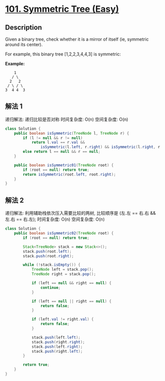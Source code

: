 # [101. Symmetric Tree (Easy)](https://leetcode.com/problems/symmetric-tree/)

## Description

Given a binary tree, check whether it is a mirror of itself (ie, symmetric around its center).

For example, this binary tree [1,2,2,3,4,4,3] is symmetric:

**Example:**

```
    1
   / \
  2   2
 / \ / \
3  4 4  3
```


## 解法 1

递归解法: 递归比较是否对称
时间复杂度: O(n)
空间复杂度: O(n)

```java
class Solution {
    public boolean isSymmetric(TreeNode l, TreeNode r) {
        if (l != null && r != null)
            return l.val == r.val &&
                isSymmetric(l.left, r.right) && isSymmetric(l.right, r.left);
        else return l == null && r == null;
    }

    public boolean isSymmetric01(TreeNode root) {
        if (root == null) return true;
        return isSymmetric(root.left, root.right);
    }
}
```

## 解法 2

递归解法: 利用辅助栈依次压入需要比较的两树, 比较顺序是 (左.左 == 右.右 && 左.右 == 右.左);
时间复杂度: O(n)
空间复杂度: O(n)

```java
class Solution {
    public boolean isSymmetric02(TreeNode root) {
        if (root == null) return true;

        Stack<TreeNode> stack = new Stack<>();
        stack.push(root.left);
        stack.push(root.right);

        while (!stack.isEmpty()) {
            TreeNode left = stack.pop();
            TreeNode right = stack.pop();

            if (left == null && right == null) {
                continue;
            }

            if (left == null || right == null) {
                return false;
            }

            if (left.val != right.val) {
                return false;
            }

            stack.push(left.left);
            stack.push(right.right);
            stack.push(left.right);
            stack.push(right.left);
        }

        return true;
    }
}
```
